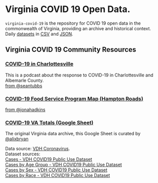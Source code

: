 # Virginia COVID 19 Open Data. 

`virginia-covid-19` is the repository for COVID 19 open data in the commonwealth of Virginia, providing an archive and historical context.  
Daily [datasets](https://github.com/jalbertbowden/virginia-covid-19/tree/master/data) in [CSV](https://github.com/jalbertbowden/virginia-covid-19/tree/master/data/csv) and [JSON](https://github.com/jalbertbowden/virginia-covid-19/tree/master/data/json). 

## Virginia COVID 19 Community Resources  
### [COVID-19 in Charlottesville](https://covid-19-in-charlottesville.simplecast.com/)  
This is a podcast about the response to COVID-19 in Charlottesville and Albemarle County.  
[from @seantubbs](https://twitter.com/seantubbs)  
### [COVID-19 Food Service Program Map (Hampton Roads)](https://www.jonahadkins.com/school-meals/)  
[from @jonahadkins](https://twitter.com/jonahadkins)  
### [COVID-19 VA Totals (Google Sheet)](https://docs.google.com/spreadsheets/d/1FgJpfYWxJi3xUhQnqnlGcyIlQ9Q5KmVJP9xLfPQexqg/edit#gid=0)  
The original Virginia data archive, this Google Sheet is curated by [@alixbryan](https://twitter.com/alixbryan)  

Data source: [VDH Coronavirus](http://www.vdh.virginia.gov/coronavirus/).  
Dataset sources:  
[Cases - VDH COVID19 Public Use Dataset](http://www.vdh.virginia.gov/content/uploads/sites/182/2020/03/VDH-COVID-19-PublicUseDataset-Cases.csv)  
[Cases by Age Group - VDH COVID19 Public Use Dataset](http://www.vdh.virginia.gov/content/uploads/sites/182/2020/03/VDH-COVID-19-PublicUseDataset-Cases_By-Age-Group.csv)  
[Cases by Sex - VDH COVID19 Public Use Dataset](http://www.vdh.virginia.gov/content/uploads/sites/182/2020/03/VDH-COVID-19-PublicUseDataset-Cases_By-Sex.csv)  
[Cases by Race - VDH COVID19 Public Use Dataset](http://www.vdh.virginia.gov/content/uploads/sites/182/2020/03/VDH-COVID-19-PublicUseDataset-Cases_By-Race.csv)  
